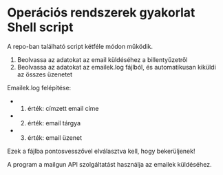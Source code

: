 # Operációs rendszerek gyakorlat Shell script

A repo-ban található script kétféle módon működik. 

1. Beolvassa az adatokat az email küldéséhez a billentyűzetről
2. Beolvassa az adatokat az emailek.log fájlból, és automatikusan kiküldi az összes üzenetet

Emailek.log felépítése:

* 1. érték: címzett email címe
* 2. érték: email tárgya
* 3. érték: email üzenet

Ezek a fájlba pontosvesszővel elválasztva kell, hogy bekerüljenek!

A program a mailgun API szolgáltatást használja az emailek küldéséhez.

